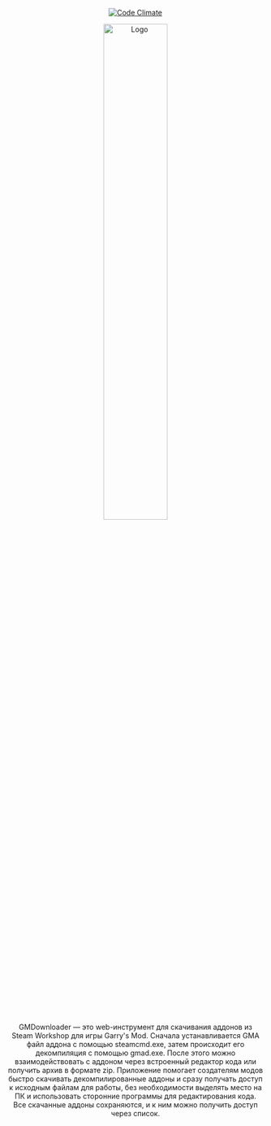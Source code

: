 <p align="center">
  <a href="https://codeclimate.com/github/UotanKlein/workshop-downloader/maintainability">
    <img src="https://api.codeclimate.com/v1/badges/26ffa6f4b43c9c5d38d2/maintainability" alt="Code Climate">
  </a>
</p>

<p align="center">
    <img src="https://i.imgur.com/P9L5wrv.png" alt="Logo" style="width:50%; height:auto;">
</p>

<p align="center">GMDownloader — это web-инструмент для скачивания аддонов из Steam Workshop для игры Garry's Mod. Сначала устанавливается GMA файл аддона с помощью steamcmd.exe, затем происходит его декомпиляция с помощью gmad.exe. После этого можно взаимодействовать с аддоном через встроенный редактор кода или получить архив в формате zip. Приложение помогает создателям модов быстро скачивать декомпилированные аддоны и сразу получать доступ к исходным файлам для работы, без необходимости выделять место на ПК и использовать сторонние программы для редактирования кода. Все скачанные аддоны сохраняются, и к ним можно получить доступ через список.</p>

<!-- <p align="center">
    <img src="https://i.imgur.com/8Ig3rlu.gif" alt="Gif">
</p> -->

